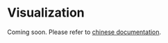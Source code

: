 # Visualization

Coming soon. Please refer to [chinese documentation](../../zh_cn/design/visualization.md).
